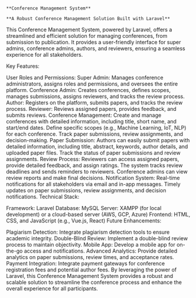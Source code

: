                                                                                    **Conference Management System**
                                                                           **A Robust Conference Management Solution Built with Laravel**

This Conference Management System, powered by Laravel, offers a streamlined and efficient solution for managing conferences, from submission to publication. It provides a user-friendly interface for super admins, conference admins, authors, and reviewers, ensuring a seamless experience for all stakeholders.

Key Features:

User Roles and Permissions:
Super Admin: Manages conference administrators, assigns roles and permissions, and oversees the entire platform.
Conference Admin: Creates conferences, defines scopes, manages submissions, assigns reviewers, and tracks the review process.
Author: Registers on the platform, submits papers, and tracks the review process.
Reviewer: Reviews assigned papers, provides feedback, and submits reviews.
Conference Management:
Create and manage conferences with detailed information, including title, short name, and start/end dates.
Define specific scopes (e.g., Machine Learning, IoT, NLP) for each conference.
Track paper submissions, review assignments, and decision-making.
Paper Submission:
Authors can easily submit papers with detailed information, including title, abstract, keywords, author details, and uploaded paper files.
Track the status of paper submissions and review assignments.
Review Process:
Reviewers can access assigned papers, provide detailed feedback, and assign ratings.
The system tracks review deadlines and sends reminders to reviewers.
Conference admins can view review reports and make final decisions.
Notification System:
Real-time notifications for all stakeholders via email and in-app messages.
Timely updates on paper submissions, review assignments, and decision notifications.
Technical Stack:

Framework: Laravel
Database: MySQL
Server: XAMPP (for local development) or a cloud-based server (AWS, GCP, Azure)
Frontend: HTML, CSS, and JavaScript (e.g., Vue.js, React)
Future Enhancements:

Plagiarism Detection: Integrate plagiarism detection tools to ensure academic integrity.
Double-Blind Review: Implement a double-blind review process to maintain objectivity.
Mobile App: Develop a mobile app for on-the-go access and notifications.
Advanced Analytics: Provide detailed analytics on paper submissions, review times, and acceptance rates.
Payment Integration: Integrate payment gateways for conference registration fees and potential author fees.
By leveraging the power of Laravel, this Conference Management System provides a robust and scalable solution to streamline the conference process and enhance the overall experience for all participants.
